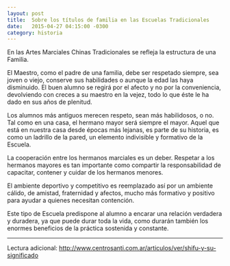 ```yaml
---
layout: post
title:  Sobre los títulos de familia en las Escuelas Tradicionales
date:   2015-04-27 04:15:00 -0300
category: historia
---
```

En las Artes Marciales Chinas Tradicionales se refleja la estructura de una Familia.

El Maestro, como el padre de una familia, debe ser respetado siempre, sea joven o viejo, conserve sus habilidades o aunque la edad las haya disminuido. El buen alumno se regirá por el afecto y no por la conveniencia, devolviendo con creces a su maestro en la vejez, todo lo que éste le ha dado en sus años de plenitud.

Los alumnos más antiguos merecen respeto, sean más habilidosos, o no. Tal como en una casa, el hermano mayor será siempre el mayor. Aquel que está en nuestra casa desde épocas más lejanas, es parte de su historia, es como un ladrillo de la pared, un elemento indivisible y formativo de la Escuela.

La cooperación entre los hermanos marciales es un deber. Respetar a los hermanos mayores es tan importante como compartir la responsabilidad de capacitar, contener y cuidar de los hermanos menores.

El ambiente deportivo y competitivo es reemplazado así por un ambiente cálido, de amistad, fraternidad y afectos, mucho más formativo y positivo para ayudar a quienes necesitan contención.

Este tipo de Escuela predispone al alumno a encarar una relación verdadera y duradera, ya que puede durar toda la vida, como durarán también los enormes beneficios de la práctica sostenida y constante.

----

Lectura adicional: <http://www.centrosanti.com.ar/articulos/ver/shifu-y-su-significado>